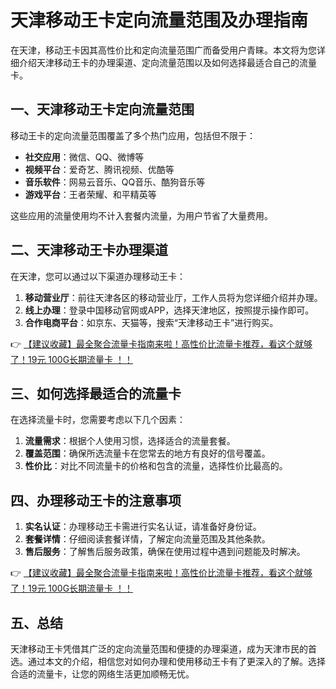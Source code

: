 # 天津移动王卡定向流量范围及办理指南

在天津，移动王卡因其高性价比和定向流量范围广而备受用户青睐。本文将为您详细介绍天津移动王卡的办理渠道、定向流量范围以及如何选择最适合自己的流量卡。

## 一、天津移动王卡定向流量范围

移动王卡的定向流量范围覆盖了多个热门应用，包括但不限于：

- **社交应用**：微信、QQ、微博等
- **视频平台**：爱奇艺、腾讯视频、优酷等
- **音乐软件**：网易云音乐、QQ音乐、酷狗音乐等
- **游戏平台**：王者荣耀、和平精英等

这些应用的流量使用均不计入套餐内流量，为用户节省了大量费用。

## 二、天津移动王卡办理渠道

在天津，您可以通过以下渠道办理移动王卡：

1. **移动营业厅**：前往天津各区的移动营业厅，工作人员将为您详细介绍并办理。
2. **线上办理**：登录中国移动官网或APP，选择天津地区，按照提示操作即可。
3. **合作电商平台**：如京东、天猫等，搜索“天津移动王卡”进行购买。

👉 [【建议收藏】最全聚合流量卡指南来啦！高性价比流量卡推荐，看这个就够了！19元 100G长期流量卡 ！！](https://bit.ly/Liuliangka)

## 三、如何选择最适合的流量卡

在选择流量卡时，您需要考虑以下几个因素：

1. **流量需求**：根据个人使用习惯，选择适合的流量套餐。
2. **覆盖范围**：确保所选流量卡在您常去的地方有良好的信号覆盖。
3. **性价比**：对比不同流量卡的价格和包含的流量，选择性价比最高的。

## 四、办理移动王卡的注意事项

1. **实名认证**：办理移动王卡需进行实名认证，请准备好身份证。
2. **套餐详情**：仔细阅读套餐详情，了解定向流量范围及其他条款。
3. **售后服务**：了解售后服务政策，确保在使用过程中遇到问题能及时解决。

👉 [【建议收藏】最全聚合流量卡指南来啦！高性价比流量卡推荐，看这个就够了！19元 100G长期流量卡 ！！](https://bit.ly/Liuliangka)

## 五、总结

天津移动王卡凭借其广泛的定向流量范围和便捷的办理渠道，成为天津市民的首选。通过本文的介绍，相信您对如何办理和使用移动王卡有了更深入的了解。选择合适的流量卡，让您的网络生活更加顺畅无忧。